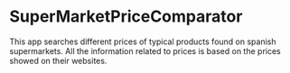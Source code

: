 # SuperMarketPriceComparator
This app searches different prices of typical products found on spanish supermarkets. All the information related to prices is based on the prices showed on their websites. 

